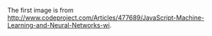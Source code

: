 The first image is from http://www.codeproject.com/Articles/477689/JavaScript-Machine-Learning-and-Neural-Networks-wi.

